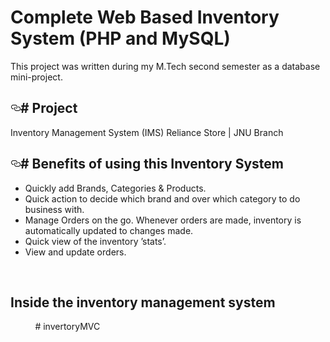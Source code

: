 <h1>Complete Web Based Inventory System (PHP and MySQL)</h1>

This project was written during my M.Tech second semester as a database mini-project.
<h2>
<a id="user-content--project" class="anchor" href="#-project" aria-hidden="true"><svg class="octicon octicon-link" viewBox="0 0 16 16" version="1.1" width="16" height="16" aria-hidden="true"><path fill-rule="evenodd" d="M4 9h1v1H4c-1.5 0-3-1.69-3-3.5S2.55 3 4 3h4c1.45 0 3 1.69 3 3.5 0 1.41-.91 2.72-2 3.25V8.59c.58-.45 1-1.27 1-2.09C10 5.22 8.98 4 8 4H4c-.98 0-2 1.22-2 2.5S3 9 4 9zm9-3h-1v1h1c1 0 2 1.22 2 2.5S13.98 12 13 12H9c-.98 0-2-1.22-2-2.5 0-.83.42-1.64 1-2.09V6.25c-1.09.53-2 1.84-2 3.25C6 11.31 7.55 13 9 13h4c1.45 0 3-1.69 3-3.5S14.5 6 13 6z"></path></svg></a># Project</h2>
<p>Inventory Management System (IMS) Reliance Store | JNU Branch</p>
<h2>
<a id="user-content--benefits-of-using-this-inventory-system" class="anchor" href="#-benefits-of-using-this-inventory-system" aria-hidden="true"><svg class="octicon octicon-link" viewBox="0 0 16 16" version="1.1" width="16" height="16" aria-hidden="true"><path fill-rule="evenodd" d="M4 9h1v1H4c-1.5 0-3-1.69-3-3.5S2.55 3 4 3h4c1.45 0 3 1.69 3 3.5 0 1.41-.91 2.72-2 3.25V8.59c.58-.45 1-1.27 1-2.09C10 5.22 8.98 4 8 4H4c-.98 0-2 1.22-2 2.5S3 9 4 9zm9-3h-1v1h1c1 0 2 1.22 2 2.5S13.98 12 13 12H9c-.98 0-2-1.22-2-2.5 0-.83.42-1.64 1-2.09V6.25c-1.09.53-2 1.84-2 3.25C6 11.31 7.55 13 9 13h4c1.45 0 3-1.69 3-3.5S14.5 6 13 6z"></path></svg></a># Benefits of using this Inventory System</h2>
<ul>
<li>Quickly add Brands, Categories &amp; Products.</li>
<li>Quick action to decide which brand and over which category to do business with.</li>
<li>Manage Orders on the go. Whenever orders are made, inventory is automatically updated to changes made.</li>
<li>Quick view of the inventory ’stats’.</li>
<li>View and update orders.</li>
</ul>
<p><img src="https://github.com/rabindralamsal/Complete-Web-Based-Inventory-System/raw/master/presentation/0001.jpg?raw=true" alt="">
<img src="https://github.com/rabindralamsal/Complete-Web-Based-Inventory-System/raw/master/presentation/0002.jpg?raw=true" alt=""></p>

<h2>Inside the inventory management system</h2>

<img src="https://github.com/rabindralamsal/Complete-Web-Based-Inventory-System/raw/master/1.PNG?raw=true" alt="">
<img src="https://github.com/rabindralamsal/Complete-Web-Based-Inventory-System/raw/master/2.PNG?raw=true" alt="">
<img src="https://github.com/rabindralamsal/Complete-Web-Based-Inventory-System/raw/master/3.PNG?raw=true" alt="">
<img src="https://github.com/rabindralamsal/Complete-Web-Based-Inventory-System/raw/master/4.PNG?raw=true" alt="">
<img src="https://github.com/rabindralamsal/Complete-Web-Based-Inventory-System/raw/master/5.PNG?raw=true" alt="">
<img src="https://github.com/rabindralamsal/Complete-Web-Based-Inventory-System/raw/master/6.PNG?raw=true" alt="">
<img src="https://github.com/rabindralamsal/Complete-Web-Based-Inventory-System/raw/master/7.PNG?raw=true" alt="">
<img src="https://github.com/rabindralamsal/Complete-Web-Based-Inventory-System/raw/master/8.PNG?raw=true" alt="">
<img src="https://github.com/rabindralamsal/Complete-Web-Based-Inventory-System/raw/master/9.PNG?raw=true" alt="">
<img src="https://github.com/rabindralamsal/Complete-Web-Based-Inventory-System/raw/master/10.PNG?raw=true" alt="">
# invertoryMVC
